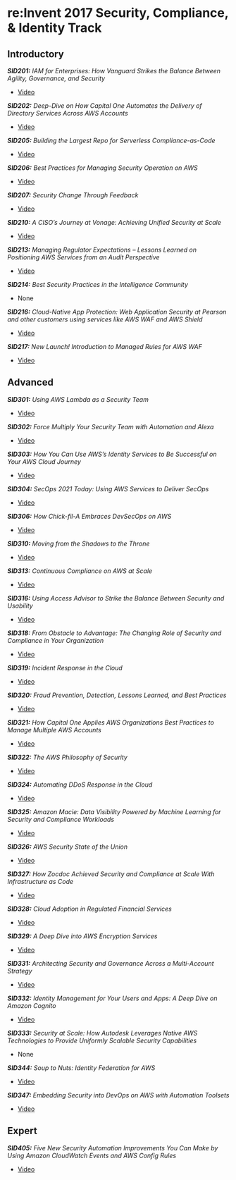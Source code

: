 # re:Invent 2017 Security, Compliance, & Identity Track

## Introductory

***SID201:** IAM for Enterprises: How Vanguard Strikes the Balance Between Agility, Governance, and Security*
* [Video](https://www.youtube.com/watch?v=P9cwxcruCC0)

***SID202:** Deep-Dive on How Capital One Automates the Delivery of Directory Services Across AWS Accounts*
* [Video](https://www.youtube.com/watch?v=n1iFAa7dtuU)

***SID205:** Building the Largest Repo for Serverless Compliance-as-Code*
* [Video](https://www.youtube.com/watch?v=VR_4209ewIo&feature=youtu.be)

***SID206:** Best Practices for Managing Security Operation on AWS*
* [Video](https://www.youtube.com/watch?v=gjrcoK8T3To)

***SID207:** Security Change Through Feedback*
* [Video](https://www.youtube.com/watch?v=hzpOYPhSxwc)

***SID210:** A CISO’s Journey at Vonage: Achieving Unified Security at Scale*
* [Video](https://www.youtube.com/watch?v=9ll-lt6jqQw)

***SID213:** Managing Regulator Expectations – Lessons Learned on Positioning AWS Services from an Audit Perspective*
* [Video](https://www.youtube.com/embed/tZRU2fmSRsc)

***SID214:** Best Security Practices in the Intelligence Community*
* None

***SID216:** Cloud-Native App Protection: Web Application Security at Pearson and other customers using services like AWS WAF and AWS Shield*
* [Video](https://www.youtube.com/watch?v=xtAXg7zll3w)

***SID217:** New Launch! Introduction to Managed Rules for AWS WAF*
* [Video](https://www.youtube.com/watch?v=oysmpdr3w58)


## Advanced

***SID301:** Using AWS Lambda as a Security Team*
* [Video](https://www.youtube.com/watch?v=oMlGHP8-yHU&t=1401s)

***SID302:** Force Multiply Your Security Team with Automation and Alexa*
* [Video](https://www.youtube.com/watch?v=e6sokCFRlns)

***SID303:** How You Can Use AWS’s Identity Services to Be Successful on Your AWS Cloud Journey*
* [Video](https://www.youtube.com/watch?v=fx7WWYTBvXU)

***SID304:** SecOps 2021 Today: Using AWS Services to Deliver SecOps*
* [Video](https://www.youtube.com/watch?v=ZoCJ_VIsLQs)

***SID306:** How Chick-fil-A Embraces DevSecOps on AWS*
* [Video](https://www.youtube.com/watch?v=_0BCJLIxowQ)

***SID310:** Moving from the Shadows to the Throne*
* [Video](https://www.youtube.com/watch?v=4M3TGcSua3k)

***SID313:** Continuous Compliance on AWS at Scale*
* [Video](https://www.youtube.com/watch?v=h4eClhXPvoc)

***SID316:** Using Access Advisor to Strike the Balance Between Security and Usability*
* [Video](https://www.youtube.com/watch?v=gp4z0dCRTS0)

***SID318:** From Obstacle to Advantage: The Changing Role of Security and Compliance in Your Organization*
* [Video](https://www.youtube.com/watch?v=PAqXrg_gKDU)

***SID319:** Incident Response in the Cloud*
* [Video](https://www.youtube.com/watch?v=ufmgB9M2WII)

***SID320:** Fraud Prevention, Detection, Lessons Learned, and Best Practices*
* [Video](https://www.youtube.com/watch?v=n89TdCrR1HQ)

***SID321:** How Capital One Applies AWS Organizations Best Practices to Manage Multiple AWS Accounts*
* [Video](https://www.youtube.com/watch?v=ZKpkF17d0Oo)

***SID322:** The AWS Philosophy of Security*
* [Video](https://www.youtube.com/watch?v=KJiCfPXOW-U)

***SID324:** Automating DDoS Response in the Cloud*
* [Video](https://www.youtube.com/watch?v=6pQ3j4IcpY8)

***SID325:** Amazon Macie: Data Visibility Powered by Machine Learning for Security and Compliance Workloads*
* [Video](https://www.youtube.com/watch?v=LCjX2rsQ2wA)

***SID326:** AWS Security State of the Union*
* [Video](https://www.youtube.com/watch?v=Wvyc-VEUOns)

***SID327:** How Zocdoc Achieved Security and Compliance at Scale With Infrastructure as Code*
* [Video](https://www.youtube.com/watch?v=aEE4RLnpQU8)

***SID328:** Cloud Adoption in Regulated Financial Services*
* [Video](https://www.youtube.com/watch?v=goX61THbKuA)

***SID329:** A Deep Dive into AWS Encryption Services*
* [Video](https://www.youtube.com/watch?v=gTZgxsCTfbk)

***SID331:** Architecting Security and Governance Across a Multi-Account Strategy*
* [Video](https://www.youtube.com/watch?v=71fD8Oenwxc)

***SID332:** Identity Management for Your Users and Apps: A Deep Dive on Amazon Cognito*
* [Video](https://www.youtube.com/watch?v=jLQjQpUYw6g)

***SID333:** Security at Scale: How Autodesk Leverages Native AWS Technologies to Provide Uniformly Scalable Security Capabilities*
* None

***SID344:** Soup to Nuts: Identity Federation for AWS*
* [Video](https://www.youtube.com/watch?v=CJexxdv054c)

***SID347:** Embedding Security into DevOps on AWS with Automation Toolsets*
* [Video](https://www.youtube.com/watch?v=Gz68BlZm7ZQ)


## Expert

***SID405:** Five New Security Automation Improvements You Can Make by Using Amazon CloudWatch Events and AWS Config Rules*
* [Video](https://www.youtube.com/watch?v=RWHBv1YgkE8)
